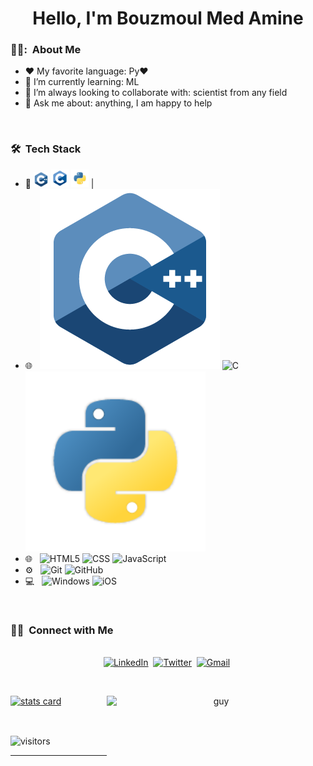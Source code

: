 <h1 align="center"> Hello, I'm Bouzmoul Med Amine </h1>

<h3> 👨‍🎨: &nbsp;About Me </h3>


- :heart: My favorite language: Py♥
- 🌱 I’m currently learning: ML
- 👯 I’m always looking to collaborate with: scientist from any field
- 💬 Ask me about: anything, I am happy to help

<br/>

<h3> 🛠 &nbsp;Tech Stack</h3>

- :space_invader:  [<img src="https://raw.githubusercontent.com/github/explore/80688e429a7d4ef2fca1e82350fe8e3517d3494d/topics/cpp/cpp.png" alt="cpp logo" width="24">](https://isocpp.org/)    [<img src="https://raw.githubusercontent.com/github/explore/80688e429a7d4ef2fca1e82350fe8e3517d3494d/topics/c/c.png" alt="c logo" width="28">](http://www.open-std.org/jtc1/sc22/wg14/)   [<img src="https://raw.githubusercontent.com/github/explore/80688e429a7d4ef2fca1e82350fe8e3517d3494d/topics/python/python.png" alt="python logo" width="28">](https://www.python.org/)  |
- 🌐 &nbsp;
  ![C++](https://raw.githubusercontent.com/github/explore/80688e429a7d4ef2fca1e82350fe8e3517d3494d/topics/cpp/cpp.png)
  ![C](https://www.clipartmax.com/png/full/240-2409409_c-programming-icon-c-programming-language-icon.png)
  ![Python](https://raw.githubusercontent.com/github/explore/80688e429a7d4ef2fca1e82350fe8e3517d3494d/topics/python/python.png)
- 🌐 &nbsp;
  ![HTML5](https://img.shields.io/badge/HTML5-E34F26?style=for-the-badge&logo=html5&logoColor=white)
  ![CSS](https://img.shields.io/badge/CSS-239120?&style=for-the-badge&logo=css3&logoColor=white)
  ![JavaScript](https://img.shields.io/badge/JavaScript-323330?style=for-the-badge&logo=javascript&logoColor=F7DF1E)
- ⚙️ &nbsp;
  ![Git](https://img.shields.io/badge/Git-F05032?style=for-the-badge&logo=git&logoColor=white)
  ![GitHub](https://img.shields.io/badge/GitHub-100000?style=for-the-badge&logo=github&logoColor=white)
- 💻 &nbsp;
  ![Windows](https://img.shields.io/badge/Windows-0078D6?style=for-the-badge&logo=windows&logoColor=white)
  ![iOS](https://img.shields.io/badge/iOS-000000?style=for-the-badge&logo=ios&logoColor=white)


<br/>



<h3> 🤝🏻 &nbsp;Connect with Me </h3> 

<p align="center">
<br>
<a href="https://www.linkedin.com/in/mohamed-amine-bouzmoul-1555b61b6/"><img src="https://img.shields.io/badge/linkedin-%230077B5.svg?&style=for-the-badge&logo=linkedin&logoColor=white" alt="LinkedIn" /></a>&nbsp;
<a href="https://twitter.com/BouzmoulA"><img src="https://img.shields.io/badge/Twitter-1DA1F2?style=for-the-badge&logo=twitter&logoColor=white" alt="Twitter" /></a>&nbsp;
<a href="mailto:medaminebouzmoul@gmail.com?subject=Hola%20Jiji"><img src="https://img.shields.io/badge/gmail-%23D14836.svg?&style=for-the-badge&logo=gmail&logoColor=white" alt="Gmail"/></a>&nbsp;
</p>



<br/> 
<p>

<a align= "center" href="https://github.com/BouzCS">
  <img alt= "stats card" height="270px" width="400" src="https://github-readme-stats.vercel.app/api?username=BouzCS&theme=cobalt&show_icons=true&count_private=true" />
  <img align="right" height="270px" alt="guy" width="350" src="https://i.pinimg.com/originals/e4/26/70/e426702edf874b181aced1e2fa5c6cde.gif" /> </a>

</p>
<br/>

<p>
    <img align="center" alt="visitors" src="https://gpvc.arturio.dev/BouzCS"/>
</p>

-----
